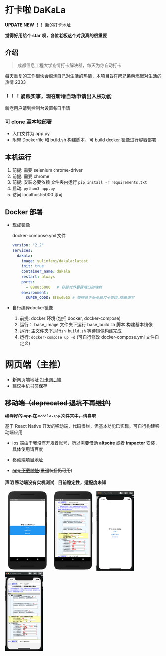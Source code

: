 # 打卡啦 DaKaLa

**UPDATE NEW ！！** [新的打卡地址](http://106.12.42.246:8888)

**觉得好用给个 star 呗，各位老板这个对我真的很重要**

## 介绍

> 成都信息工程大学疫情打卡解决器，每天为你自动打卡

每天重复的工作很快会燃烧自己对生活的热情，本项目旨在帮兄弟萌燃起对生活的热情 2333

### ！！！**紧跟实事，现在新增自动申请出入校功能**

新老用户请到控制台设置每日申请

### 可 clone 至本地部署

- 入口文件为 app.py
- 附带 Dockerfile 和 build.sh 构建脚本，可 build docker 镜像进行容器部署

## 本机运行

1. 前提: 需要 selenium chrome-driver
2. 前提: 需要 chrome
3. 前提: 安装必要依赖 文件夹内运行 `pip install -r requirements.txt`
4. 启动: `python3 app.py`
5. 访问 localhost:5000 即可

## Docker 部署

- 现成镜像

    docker-compose.yml 文件
    
    ```yaml
    version: "2.2"
    services:
      dakala:
        image: yulinfeng/dakala:latest
        init: true
        container_name: dakala
        restart: always
        ports:
          - 8888:5000   # 容器对外暴露端口的映射
        environment:
          SUPER_CODE: 536c0b33 # 管理员手动全局打卡密钥,随意填写
    ```

- 自行编译docker镜像
    1. 前提: docker 环境 (包括 docker, docker-compose)
    2. 运行： base_image 文件夹下运行 base_build.sh 脚本 构建基本镜像
    3. 运行: 主文件夹下运行`sh build.sh` 等待镜像构建完成
    4. 运行: `docker-compose up -d` (可自行修改 docker-compose.yml 文件自定义)




# 网页端（主推）

- **新**网页端地址 [打卡网页端](http://106.12.42.246:8888)
- 建议手机书签保存

## ~~移动端（deprecated 退坑不再维护)~~

<b> ~~编译好的 app 在 `mobile-app` 文件夹中，请自取~~ </b>

基于 React Native 开发的移动端，代码很烂，但基本功能已实现。可自行构建移动端应用

- ios 端由于我没有开发者账号，所以需要借助 <b> altsotre </b> 或者 <b> impactor </b> 安装，具体使用请百度

- [移动端项目地址](https://github.com/yulinfeng000/DaKaLa-mobile)
- ~~[app 下载地址](https://github.com/yulinfeng000/DaKaLa/releases)~~(~~虽退坑但仍可用~~)

#### 声明 移动端没有实机测试，目前稳定性，适配度未知

<img src="img/andorid/info.png" style="zoom:25%;" />

<img src="img/andorid/dakaphoto.png" style="zoom:25%;" />

<img src="img/ios/info.png" style="zoom:25%;" />

<img src="img/ios/dakaphoto.png" style="zoom:25%;" />
